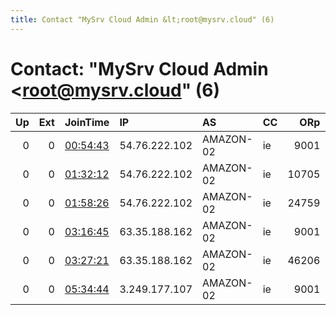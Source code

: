 ```yaml
---
title: Contact "MySrv Cloud Admin &lt;root@mysrv.cloud" (6)
---
```


# Contact: "MySrv Cloud Admin &lt;root@mysrv.cloud" (6)

|   Up |   Ext | JoinTime                                                                                              | IP            | AS        | CC   |   ORp |   Dirp | OS    | Version   | Nickname        |   eFamMembers |
|-----:|------:|:------------------------------------------------------------------------------------------------------|:--------------|:----------|:-----|------:|-------:|:------|:----------|:----------------|--------------:|
|    0 |     0 | [00:54:43](https://nusenu.github.io/OrNetStats/w/relay/8D3214B5C2828AEC0A7296FB6D6B80B704549C0D.html) | 54.76.222.102 | AMAZON-02 | ie   |  9001 |      0 | Linux | 0.4.6.9   | DustyPoem       |             1 |
|    0 |     0 | [01:32:12](https://nusenu.github.io/OrNetStats/w/relay/1AF555917CCFAE98B0EA1A1B7BD8DE15162D7509.html) | 54.76.222.102 | AMAZON-02 | ie   | 10705 |      0 | Linux | 0.4.6.9   | NullPolice      |             1 |
|    0 |     0 | [01:58:26](https://nusenu.github.io/OrNetStats/w/relay/4460EA65219248EF8A956A01BBCFD327A171CD24.html) | 54.76.222.102 | AMAZON-02 | ie   | 24759 |      0 | Linux | 0.4.6.9   | TenderHalf      |             1 |
|    0 |     0 | [03:16:45](https://nusenu.github.io/OrNetStats/w/relay/FC5884C1630C199E263AE5C9871D99ED750A2E52.html) | 63.35.188.162 | AMAZON-02 | ie   |  9001 |      0 | Linux | 0.4.6.9   | HesitantOrange  |             1 |
|    0 |     0 | [03:27:21](https://nusenu.github.io/OrNetStats/w/relay/8458E48E5903C97FEFF457E5927C72083ADFD664.html) | 63.35.188.162 | AMAZON-02 | ie   | 46206 |      0 | Linux | 0.4.6.9   | ElectricLight   |             1 |
|    0 |     0 | [05:34:44](https://nusenu.github.io/OrNetStats/w/relay/D075E0985D7E2DA85D84285C91FACA4DA2F8E0B3.html) | 3.249.177.107 | AMAZON-02 | ie   |  9001 |      0 | Linux | 0.4.6.9   | DelicateAnalyst |             1 |
